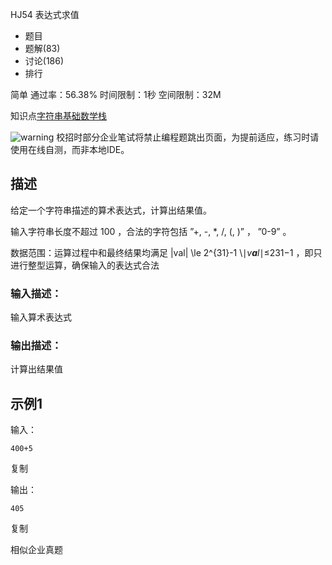 HJ54 表达式求值







- 题目
- 题解(83)
- 讨论(186)
- 排行

简单 通过率：56.38% 时间限制：1秒 空间限制：32M

知识点[字符串](https://www.nowcoder.com/exam/oj/ta?page=2&tpId=37&type=37?tag=579)[基础数学](https://www.nowcoder.com/exam/oj/ta?page=2&tpId=37&type=37?tag=5050)[栈](https://www.nowcoder.com/exam/oj/ta?page=2&tpId=37&type=37?tag=581)

![warning](https://static.nowcoder.com/fe/file/images/web/ta/warning.png) 校招时部分企业笔试将禁止编程题跳出页面，为提前适应，练习时请使用在线自测，而非本地IDE。

## 描述

给定一个字符串描述的算术表达式，计算出结果值。

输入字符串长度不超过 100 ，合法的字符包括 ”+, -, *, /, (, )” ， ”0-9” 。

数据范围：运算过程中和最终结果均满足 |val| \le 2^{31}-1 \∣*v**a**l*∣≤231−1 ，即只进行整型运算，确保输入的表达式合法

### 输入描述：

输入算术表达式

### 输出描述：

计算出结果值

## 示例1

输入：

```
400+5
```

复制

输出：

```
405
```

复制

相似企业真题